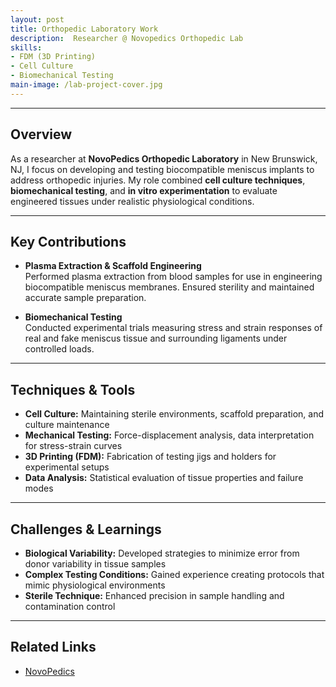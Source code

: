 ```yaml
---
layout: post
title: Orthopedic Laboratory Work
description:  Researcher @ Novopedics Orthopedic Lab
skills: 
- FDM (3D Printing)
- Cell Culture
- Biomechanical Testing
main-image: /lab-project-cover.jpg 
---
```


---

## Overview  
As a researcher at **NovoPedics Orthopedic Laboratory** in New Brunswick, NJ, I focus on developing and testing biocompatible meniscus implants to address orthopedic injuries. My role combined **cell culture techniques**, **biomechanical testing**, and **in vitro experimentation** to evaluate engineered tissues under realistic physiological conditions.

---

## Key Contributions  
- **Plasma Extraction & Scaffold Engineering**  
  Performed plasma extraction from blood samples for use in engineering biocompatible meniscus membranes. 
  Ensured sterility and maintained accurate sample preparation.

- **Biomechanical Testing**  
  Conducted experimental trials measuring stress and strain responses of real and fake meniscus tissue and surrounding ligaments under controlled loads.

---

## Techniques & Tools  
- **Cell Culture:** Maintaining sterile environments, scaffold preparation, and culture maintenance  
- **Mechanical Testing:** Force-displacement analysis, data interpretation for stress-strain curves  
- **3D Printing (FDM):** Fabrication of testing jigs and holders for experimental setups  
- **Data Analysis:** Statistical evaluation of tissue properties and failure modes  

---

## Challenges & Learnings  
- **Biological Variability:** Developed strategies to minimize error from donor variability in tissue samples  
- **Complex Testing Conditions:** Gained experience creating protocols that mimic physiological environments  
- **Sterile Technique:** Enhanced precision in sample handling and contamination control   

---

## Related Links  
- [NovoPedics](https://www.novopedics.com/)  
